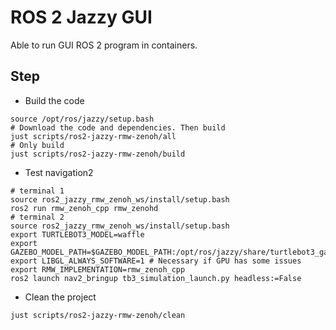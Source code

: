 # ROS 2 Jazzy GUI

Able to run GUI ROS 2 program in containers.

## Step

* Build the code

```shell
source /opt/ros/jazzy/setup.bash
# Download the code and dependencies. Then build
just scripts/ros2-jazzy-rmw-zenoh/all
# Only build
just scripts/ros2-jazzy-rmw-zenoh/build
```

* Test navigation2

```shell
# terminal 1
source ros2_jazzy_rmw_zenoh_ws/install/setup.bash
ros2 run rmw_zenoh_cpp rmw_zenohd
# terminal 2
source ros2_jazzy_rmw_zenoh_ws/install/setup.bash
export TURTLEBOT3_MODEL=waffle
export GAZEBO_MODEL_PATH=$GAZEBO_MODEL_PATH:/opt/ros/jazzy/share/turtlebot3_gazebo/models
export LIBGL_ALWAYS_SOFTWARE=1 # Necessary if GPU has some issues
export RMW_IMPLEMENTATION=rmw_zenoh_cpp
ros2 launch nav2_bringup tb3_simulation_launch.py headless:=False
```

* Clean the project

```shell
just scripts/ros2-jazzy-rmw-zenoh/clean
```
